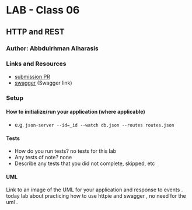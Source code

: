 # LAB - Class 06

## HTTP and REST

### Author: Abbdulrhman Alharasis


### Links and Resources

- [submission PR](https://github.com/401-advanced-javascript-Dante/lab05/pull/1)
- [swagger](https://app.swaggerhub.com/apis/dantemessy/lab06/0.1) (Swagger link)


### Setup

#### How to initialize/run your application (where applicable)

- e.g. `json-server --id=_id --watch db.json --routes routes.json`

#### Tests

- How do you run tests?
no tests for this lab 
- Any tests of note?
none
- Describe any tests that you did not complete, skipped, etc 


#### UML

Link to an image of the UML for your application and response to events .
today lab about practicing how to use httpie and swagger , no need for the uml .